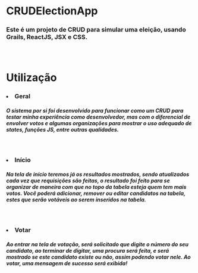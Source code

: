 # CRUDElectionApp
<h3>Este é um projeto de CRUD para simular uma eleição, usando Grails, ReactJS, JSX e CSS.<h3>

<br>


# Utilização
<h3><li> Geral </li></h3>
<h5> O sistema por si foi desenvolvido para funcionar como um CRUD para testar minha experiência como desenvolvedor, mas com o diferencial de envolver votos e algumas organizações para mostrar o uso adequado de states, funções JS, entre outras qualidades. </h5>
<br>
<h3><li> Início </li></h3>
<h5> Na tela de início teremos já os resultados mostrados, sendo atualizados cada vez que requisições são feitas, o resultado foi feito para se organizar de maneira com que no topo da tabela esteja quem tem mais votos. Você poderá adicionar, remover ou editar candidatos na tabela, estes que serão votáveis ao serem inseridos na tabela.</h5>
<br>
<h3><li> Votar </li></h3>
<h5> Ao entrar na tela de votação, será solicitado que digite o número do seu candidato, ao terminar de digitar, uma procura será feita, e será mostrado se este candidato existe ou não, assim podendo votar nele. Ao votar, uma mensagem de sucesso será exibida! </h5>
<br>

